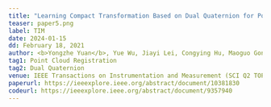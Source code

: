 ```yaml
---
title: "Learning Compact Transformation Based on Dual Quaternion for Point Cloud Registration" 
teaser: paper5.png
label: TIM
date: 2024-01-15
dd: February 18, 2021
author: <b>Yongzhe Yuan</b>, Yue Wu, Jiayi Lei, Congying Hu, Maoguo Gong, Xiaolong Fan, Wenping Ma, Qiguang Miao
tag1: Point Cloud Registration
tag2: Dual Quaternion
venue: IEEE Transactions on Instrumentation and Measurement (SCI Q2 TOP)
paperurl: https://ieeexplore.ieee.org/abstract/document/10381830
codeurl: https://ieeexplore.ieee.org/abstract/document/9357940
---
```

